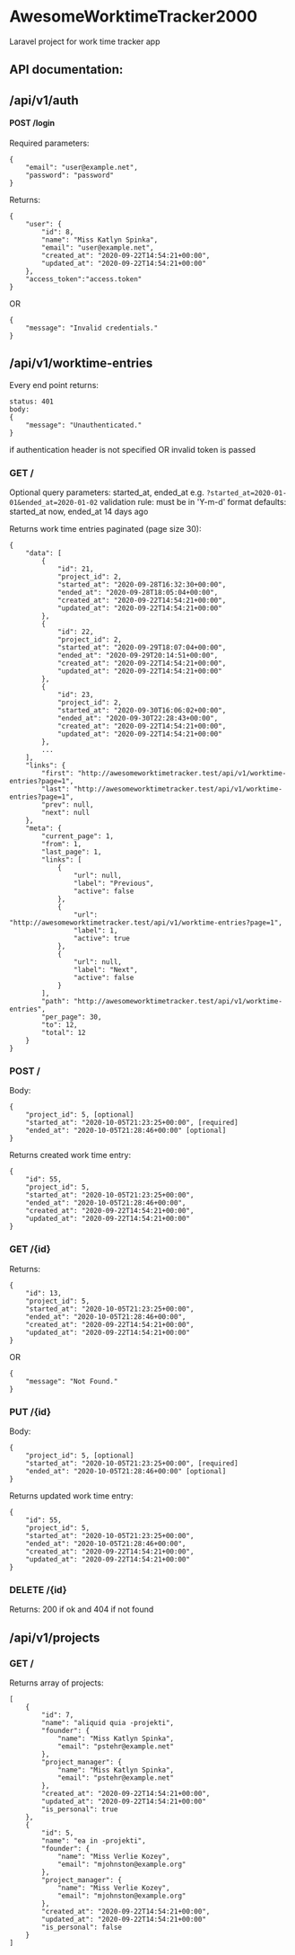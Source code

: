 # AwesomeWorktimeTracker2000

Laravel project for work time tracker app

## API documentation:

## /api/v1/auth

#### POST /login

Required parameters:
```
{
    "email": "user@example.net",
    "password": "password"
}
```
Returns:
```
{
    "user": {
        "id": 8,
        "name": "Miss Katlyn Spinka",
        "email": "user@example.net",
        "created_at": "2020-09-22T14:54:21+00:00",
        "updated_at": "2020-09-22T14:54:21+00:00"
    },
    "access_token":"access.token"
}
```
OR
```
{
    "message": "Invalid credentials."
}
```

## /api/v1/worktime-entries

Every end point returns:
```
status: 401
body:
{
    "message": "Unauthenticated."
}
```
if authentication header is not specified OR invalid token is passed

### GET /

Optional query parameters: started_at, ended_at
e.g. `?started_at=2020-01-01&ended_at=2020-01-02`
validation rule: must be in 'Y-m-d' format
defaults: started_at now, ended_at 14 days ago

Returns work time entries paginated (page size 30):
```
{
    "data": [
        {
            "id": 21,
            "project_id": 2,
            "started_at": "2020-09-28T16:32:30+00:00",
            "ended_at": "2020-09-28T18:05:04+00:00",
            "created_at": "2020-09-22T14:54:21+00:00",
            "updated_at": "2020-09-22T14:54:21+00:00"
        },
        {
            "id": 22,
            "project_id": 2,
            "started_at": "2020-09-29T18:07:04+00:00",
            "ended_at": "2020-09-29T20:14:51+00:00",
            "created_at": "2020-09-22T14:54:21+00:00",
            "updated_at": "2020-09-22T14:54:21+00:00"
        },
        {
            "id": 23,
            "project_id": 2,
            "started_at": "2020-09-30T16:06:02+00:00",
            "ended_at": "2020-09-30T22:28:43+00:00",
            "created_at": "2020-09-22T14:54:21+00:00",
            "updated_at": "2020-09-22T14:54:21+00:00"
        },
        ...
    ],
    "links": {
        "first": "http://awesomeworktimetracker.test/api/v1/worktime-entries?page=1",
        "last": "http://awesomeworktimetracker.test/api/v1/worktime-entries?page=1",
        "prev": null,
        "next": null
    },
    "meta": {
        "current_page": 1,
        "from": 1,
        "last_page": 1,
        "links": [
            {
                "url": null,
                "label": "Previous",
                "active": false
            },
            {
                "url": "http://awesomeworktimetracker.test/api/v1/worktime-entries?page=1",
                "label": 1,
                "active": true
            },
            {
                "url": null,
                "label": "Next",
                "active": false
            }
        ],
        "path": "http://awesomeworktimetracker.test/api/v1/worktime-entries",
        "per_page": 30,
        "to": 12,
        "total": 12
    }
}
```

### POST /

Body:
```
{
    "project_id": 5, [optional]
    "started_at": "2020-10-05T21:23:25+00:00", [required]
    "ended_at": "2020-10-05T21:28:46+00:00" [optional]
}
```
Returns created work time entry:
```
{
    "id": 55,
    "project_id": 5,
    "started_at": "2020-10-05T21:23:25+00:00",
    "ended_at": "2020-10-05T21:28:46+00:00",
    "created_at": "2020-09-22T14:54:21+00:00",
    "updated_at": "2020-09-22T14:54:21+00:00"
}
```

### GET /{id}

Returns:
```
{
    "id": 13,
    "project_id": 5,
    "started_at": "2020-10-05T21:23:25+00:00",
    "ended_at": "2020-10-05T21:28:46+00:00",
    "created_at": "2020-09-22T14:54:21+00:00",
    "updated_at": "2020-09-22T14:54:21+00:00"
}
```
OR
```
{
    "message": "Not Found."
}
```
### PUT /{id}
Body:
```
{
    "project_id": 5, [optional]
    "started_at": "2020-10-05T21:23:25+00:00", [required]
    "ended_at": "2020-10-05T21:28:46+00:00" [optional]
}
```
Returns updated work time entry:
```
{
    "id": 55,
    "project_id": 5,
    "started_at": "2020-10-05T21:23:25+00:00",
    "ended_at": "2020-10-05T21:28:46+00:00",
    "created_at": "2020-09-22T14:54:21+00:00",
    "updated_at": "2020-09-22T14:54:21+00:00"
}
```
### DELETE /{id}
Returns:
200 if ok and 404 if not found

## /api/v1/projects

### GET /
Returns array of projects:
```
[
    {
        "id": 7,
        "name": "aliquid quia -projekti",
        "founder": {
            "name": "Miss Katlyn Spinka",
            "email": "pstehr@example.net"
        },
        "project_manager": {
            "name": "Miss Katlyn Spinka",
            "email": "pstehr@example.net"
        },
        "created_at": "2020-09-22T14:54:21+00:00",
        "updated_at": "2020-09-22T14:54:21+00:00"
        "is_personal": true
    },
    {
        "id": 5,
        "name": "ea in -projekti",
        "founder": {
            "name": "Miss Verlie Kozey",
            "email": "mjohnston@example.org"
        },
        "project_manager": {
            "name": "Miss Verlie Kozey",
            "email": "mjohnston@example.org"
        },
        "created_at": "2020-09-22T14:54:21+00:00",
        "updated_at": "2020-09-22T14:54:21+00:00"
        "is_personal": false
    }
]
```
